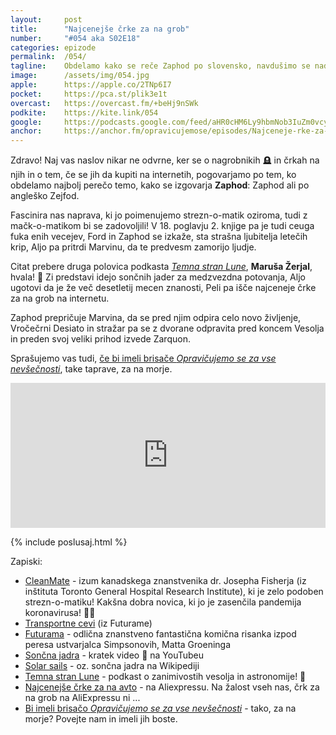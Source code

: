 ```yaml
---
layout: 	post
title:  	"Najcenejše črke za na grob"
number: 	"#054 aka S02E18"
categories:	epizode
permalink:	/054/
tagline: 	Obdelamo kako se reče Zaphod po slovensko, navdušimo se nad strezn-o-matikom, naši junaki pa so še vedno na parkirišču pod Restavracijo ob koncu Vesolja. Citat prebere Maruša Žerjal iz podkasta Temna stran lune. 
image:		/assets/img/054.jpg
apple:		https://apple.co/2TNp6I7
pocket:		https://pca.st/plik3e1t
overcast:	https://overcast.fm/+beHj9nSWk
podkite:	https://kite.link/054
google:		https://podcasts.google.com/feed/aHR0cHM6Ly9hbmNob3IuZm0vcy8yMmI1YTUwMC9wb2RjYXN0L3Jzcw==/episode/N2ZhNTRkNmItMzVmNy00OTExLTgwYzgtNzg5OGM2YmNhOWYw
anchor:		https://anchor.fm/opravicujemose/episodes/Najceneje-rke-za-na-grob-e1291j3
---
```


Zdravo! Naj vas naslov nikar ne odvrne, ker se o nagrobnikih 🪦 in črkah na njih in o tem, če se jih da kupiti na internetih, pogovarjamo po tem, ko obdelamo najbolj perečo temo, kako se izgovarja **Zaphod**: Zaphod ali po angleško Zejfod. 

Fascinira nas naprava, ki jo poimenujemo strezn-o-matik oziroma, tudi z mačk-o-matikom bi se zadovoljili! V 18. poglavju 2. knjige pa je tudi ceuga fuka enih vecejev, Ford in Zaphod se izkaže, sta strašna ljubitelja letečih krip, Aljo pa pritrdi Marvinu, da te predvesm zamorijo ljudje. 

Citat prebere druga polovica podkasta [_Temna stran Lune_](https://anchor.fm/temnastranlune), **Maruša Žerjal**, hvala! 🙏 Zi predstavi idejo sončnih jader za medzvezdna potovanja, Aljo ugotovi da je že več desetletij mecen znanosti, Peli pa išče najceneje črke za na grob na internetu. 

Zaphod prepričuje Marvina, da se pred njim odpira celo novo življenje, Vročečrni Desiato in stražar pa se z dvorane odpravita pred koncem Vesolja in preden svoj veliki prihod izvede Zarquon. 

Sprašujemo vas tudi, [če bi imeli brisače _Opravičujemo se za vse nevšečnosti_](https://forms.gle/aLrzrWXRnGEkLqP27), take taprave, za na morje. 

<iframe src="https://open.spotify.com/embed/episode/0rbMojB92vrf2cBERyOnql" width="100%" height="232" frameBorder="0" allowtransparency="true" allow="encrypted-media"></iframe>

{% include poslusaj.html %}

Zapiski:
- [CleanMate](https://www.uhn.ca/corporate/News/Pages/Canadian_discovery_a_potential_game_changer_to_reverse_alcohol_intoxication.aspx) - izum kanadskega znanstvenika dr. Josepha Fisherja (iz inštituta Toronto General Hospital Research Institute), ki je zelo podoben strezn-o-matiku! Kakšna dobra novica, ki jo je zasenčila pandemija koronavirusa! 🎉🍻
- [Transportne cevi](https://futurama.fandom.com/wiki/Transport_tubes) (iz Futurame)
- [Futurama](https://en.wikipedia.org/wiki/Futurama) - odlična znanstveno fantastična komična risanka izpod peresa ustvarjalca Simpsonovih, Matta Groeninga
- [Sončna jadra](https://www.youtube.com/watch?v=Ndx_6J4uo2M) - kratek video 📼 na YouTubeu
- [Solar sails](https://en.wikipedia.org/wiki/Solar_sail) - oz. sončna jadra na Wikipediji
- [Temna stran Lune](https://anchor.fm/temnastranlune) - podkast o zanimivostih vesolja in astronomije! 🌌
- [Najcenejše črke za na avto](https://www.aliexpress.com/item/1005002643293341.html) - na Aliexpressu. Na žalost vseh nas, črk za na grob na AliExpressu ni ...
- [Bi imeli brisačo _Opravičujemo se za vse nevšečnosti_](https://forms.gle/aLrzrWXRnGEkLqP27) - tako, za na morje? Povejte nam in imeli jih boste.